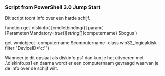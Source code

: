 ### Script from PowerShell 3.0 Jump Start

Dit script toont info over een harde schijf.


function get-diskinfo{
[cmdletbinding()]
param(
[Parameter(Mandatory=$true)]
[string[]]$computername}
$bogus
)

get-wmiobject -computername $computername -class win32_logicaldisk -filter "DeviceID='c:'"}


Wanneer je dit opslaat als diskinfo.ps1 dan kun je het uitvoeren met .\diskinfo.ps1 en daarna wordt er een computernaam gevraagd waarvan je de info over de schijf wilt.

